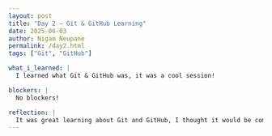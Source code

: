 ```yaml
---
layout: post
title: "Day 2 – Git & GitHub Learning"
date: 2025-06-03
author: Nigam Neupane
permalink: /day2.html
tags: ["Git", "GitHub"]

what_i_learned: |
  I learned what Git & GitHub was, it was a cool session!

blockers: |
  No blockers!

reflection: |
  It was great learning about Git and GitHub, I thought it would be complicated, but it's actually pretty straightforward!
---
```

